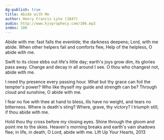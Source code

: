 ```yaml
---
dg-publish: true
title: Abide with Me
author: Henry Francis Lyte (1847)
audio: http://www.kjvprophecy.com/106.mp3
index: 106
---
```


Abide with me: fast falls the eventide;
the darkness deepens; Lord, with me abide.
When other helpers fail and comforts flee,
Help of the helpless, O abide with me.

Swift to its close ebbs out life's little day;
earth's joys grow dim, its glories pass away.
Change and decay in all around I see.
O thou who changest not, abide with me.

I need thy presence every passing hour.
What but thy grace can foil the tempter's power?
Who like thyself my guide and strength can be?
Through cloud and sunshine, O abide with me.

I fear no foe with thee at hand to bless,
ills have no weight, and tears no bitterness.
Where is death's sting? Where, grave, thy victory?
I triumph still, if thou abide with me.

Hold thou thy cross before my closing eyes.
Shine through the gloom and point me to the skies.
Heaven's morning breaks and earth's vain shadows flee;
in life, in death, O Lord, abide with me.
Lift Up Your Hearts, 2013